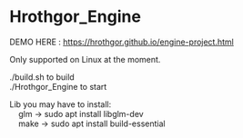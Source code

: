 # Hrothgor_Engine

DEMO HERE : https://hrothgor.github.io/engine-project.html

Only supported on Linux at the moment. 

./build.sh to build<br>
./Hrothgor_Engine to start

Lib you may have to install: <br>
&nbsp; &nbsp; glm -> sudo apt install libglm-dev <br>
&nbsp; &nbsp; make -> sudo apt install build-essential <br>
